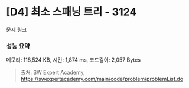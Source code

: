 # [D4] 최소 스패닝 트리 - 3124 

[문제 링크](https://swexpertacademy.com/main/code/problem/problemDetail.do?contestProbId=AV_mSnmKUckDFAWb) 

### 성능 요약

메모리: 118,524 KB, 시간: 1,874 ms, 코드길이: 2,057 Bytes



> 출처: SW Expert Academy, https://swexpertacademy.com/main/code/problem/problemList.do